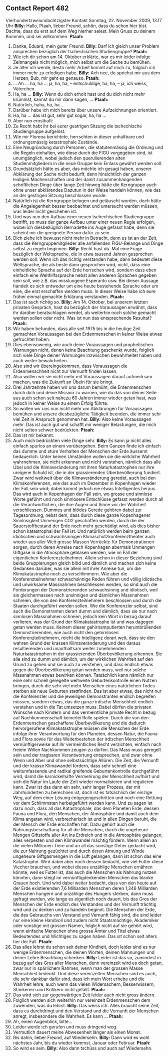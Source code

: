 ## Contact Report 482
Vierhundertzweiundachtzigster Kontakt
Sonntag, 22. November 2009, 13.17 Uhr
**Billy:**
Hallo, Ptaah, lieber Freund, schön, dass du schon hier bist. Dachte, dass du erst auf dem Weg hierher seiest. Mein Gruss zu deinem Kommen, und sei willkommen.
**Ptaah:**
1. Danke, Eduard, mein guter Freund.
**Billy:**
Darf ich gleich unser Problem ansprechen bezüglich der tschechischen Studiengruppe?
**Ptaah:**
2. Wie ich dir schon am 14. Oktober erklärte, war es mir leider infolge Zeitmangels nicht möglich, mich selbst um die Sache zu bemühen.
3. Je älter ich werde, desto mehr Arbeit kommt auf mich zu, folglich ich immer mehr zu erledigen habe.
**Billy:**
Ach nee, du sprichst mir aus dem Herzen, Bub, mir geht es genauso.
**Ptaah:**
4. … Ah … ha, ha … ja, ha, ha, – entschuldige, ha, ha, – ja, ich weiss, Väterchen.
5. Ha, ha …
**Billy:**
Wenn du dich erholt hast und du dich nicht mehr krümmst, kannst du mir dann sagen, …
**Ptaah:**
6. Natürlich, haha, ha, ha …
7. Darüber habe ich mich bereits über unsere Aufzeichnungen orientiert.
8. Ha, ha … das ist gut, sehr gut sogar, ha, ha …
9. Aber nun ernsthaft:
10. Zu Recht habt ihr bei eurer gestrigen Sitzung die tschechische Studiengruppe aufgelöst.
11. Wie mir Florena berichtete, herrschten in dieser unhaltbare und ordnungsmässig katastrophale Zustände.
12. Eine Neugründung durch Personen, die statutenmässig die Ordnung und die Regeln einhalten, wie diese durch die FIGU vorgegeben sind, ist unumgänglich, wobei jedoch den querulierenden alten Studienmitgliedern in die neue Gruppe kein Einlass gewährt werden soll.
13. Grundsätzlich hätte es aber, das möchte ich gesagt haben, unserer Abklärung der Sache nicht bedurft, denn hinsichtlich der ganzen leidigen Machenschaften und der damit zusammenhängenden schriftlichen Dinge über lange Zeit hinweg hätte die Kerngruppe auch ohne unser abklärendes Dazutun in der Weise handeln können, wie das an der gestrigen Sitzung beschlossen wurde.
14. Natürlich ist die Kerngruppe belogen und getäuscht worden, doch hätte die Angelegenheit besser beobachtet und untersucht werden müssen, was leider nicht geschehen ist.
15. Und was nun den Aufbau einer neuen tschechischen Studiengruppe betrifft, so muss der ganze Aufbau unter einer neuen Regie erfolgen, wobei ich diesbezüglich Bernadette ins Auge gefasst habe, denn sie scheint mir die geeignete Person dafür zu sein.
16. Dich ziehe ich bewusst nicht mehr in Betracht, denn es ist an der Zeit, dass die Kerngruppemitglieder alle anfallenden FIGU-Belange und Dinge selbst zu regeln beginnen.
**Billy:**
Recht hast du. Mal eine Frage bezüglich der Weltsprache, die in etwa tausend Jahren gesprochen werden soll. Wenn ich das richtig verstanden habe, dann bedeutet diese Weltsprache, die als beste dann gesprochen wird, nicht, dass eine einheitliche Sprache auf der Erde herrschen wird, sondern dass eben einfach eine Welthilfssprache nebst allen anderen Sprachen gegeben sein soll, wie z.B. das misslungene Esperanto usw. Bei dieser Aussage handelt es sich entweder um eine heute bestehende Sprache oder um eine, die erst erschaffen werden muss. In dieser Weise habe ich eure früher einmal gemachte Erklärung verstanden.
**Ptaah:**
17. Das ist auch richtig so.
**Billy:**
Am 14. Oktober, bei unserem letzten privaten Gespräch, hast du bezüglich der Voraussagen erwähnt, dass ihr darüber beratschlagen werdet, ob weiterhin noch solche gemacht werden sollen oder nicht. Was ist nun das entsprechende Resultat?
**Ptaah:**
18. Wir haben befunden, dass alle seit 1975 bis in die heutige Zeit gemachten Voraussagen bei den Erdenmenschen in keiner Weise etwas gefruchtet haben.
19. Dies ebensowenig, wie auch deine Voraussagen und prophetischen Warnungen nicht, denen keine Beachtung geschenkt wurde, folglich sich viele Dinge deiner Warnungen inzwischen bewahrheitet haben und auch weiter bewahrheiten.
20. Also sind wir übereingekommen, dass Voraussagen die Erdenmenschheit nicht zur Vernunft finden lassen.
21. Also wollen wir sie nicht mehr mit Voraussagen darauf aufmerksam machen, was die Zukunft an Übeln für sie bringt.
22. Drei Jahrzehnte haben wir uns darum bemüht, die Erdenmenschen durch dich und deine Mission zu warnen, wie du das von deiner Seite aus auch schon seit nahezu 60 Jahren immer wieder getan hast, was jedoch in keiner Weise zu einem Erfolg führte.
23. So wollen wir uns nun nicht mehr um Abklärungen für Voraussagen bemühen und unsere diesbezügliche Tätigkeit beenden, die immer sehr viel Zeit in Anspruch genommen hat.
**Billy:**
Also keine Voraussagen mehr. Das ist auch gut und schafft mir weniger Belastungen, die mich nicht selten schwer bedrückten.
**Ptaah:**
24. Das ist mir bekannt.
25. Auch mich bedrückten viele Dinge sehr.
**Billy:**
Es kann ja nicht alles einfach spurlos an einem vorübergehen. Beim Ganzen finde ich einfach das dumme und sture Verhalten der Menschen der Erde äusserst bedauerlich. Unter keinen Umständen wollen sie die wirkliche Wahrheit wahrnehmen, sie nicht erkennen und nicht verstehen, nämlich dass alle Übel und die Klimaveränderung mit ihren Naturkatastrophen nur ihre ureigene Schuld ist, die in der grassierenden Überbevölkerung fundiert. Zwar wird weltweit über die Klimaveränderung geredet, auch bei den Klimakonferenzen, wie das auch im Dezember in Kopenhagen wieder der Fall sein wird; dabei kommt jedoch nie etwas Intelligentes heraus. Das wird auch in Kopenhagen der Fall sein, wo grosse und sinnlose Worte geführt und noch sinnlosere Entschlüsse gefasst werden durch all die Verantwortlichen, die ihre Augen und Sinne vor der Wahrheit verschliessen. Dummes und blödes Gerede gehören dabei zur Tagesordnung, nebst dem, dass durch diese ganze Kopenhagener Sinnlosigkeit Unmengen CO2 geschaffen werden, durch die der Sauerstoffbestand der Erde noch mehr geschädigt wird, als dies bisher schon katastrophal der Fall ist. Und natürlich werden beim ganzen idiotischen und schwachsinnigen Klimaschutzkonferenztheater auch wieder aus aller Welt grosse Massen Verrückte für Demonstrationen sorgen, durch deren Anreise nach Kopenhagen abermals Unmengen Giftgase in die Atmosphäre geblasen werden, wie im Fall der eigentlichen Konferenzteilnehmer. Allein schon in dieser Beziehung sind beide Gruppierungen gleich blöd und dämlich und machen sich keine Gedanken darüber, was sie allein mit ihrer Anreise tun, um die Klimakatastrophe noch zu verschlimmern. Wie aber die Konferenzteilnehmer schwachsinnige Reden führen und völlig idiotische und unwirksame Massnahmen beschliessen werden, so sind auch die Forderungen der Demonstrierenden schwachsinnig und idiotisch, weil sie gleichermassen nach unsinnigen und dämlichen Massnahmen schreien, die von den Konferenzteilnehmern beschlossen und durch die Staaten durchgeführt werden sollen. Wie die Konferenzler selbst, sind auch die Demonstranten derart dumm und dämlich, dass sie nur nach sinnlosen Massnahmen schreien, jedoch kein Wort in bezug darauf verlieren, was der Grund der Klimakatastrophe ist und was dagegen getan werden muss. Keinem dieser gehirnamputierten herumbrüllenden Demonstrierenden, wie auch nicht den gehirnlosen Konferenzteilnehmern, reicht die Intelligenz derart weit, dass sie den wahren Grund der krassen Klimaveränderung und den daraus resultierenden und unaufhaltsam weiter zunehmenden Naturkatastrophen in der grassierenden Überbevölkerung erkennen. Sie alle sind zu dumm und dämlich, um der wirklichen Wahrheit auf den Grund zu gehen und sie auch zu verstehen, und dass endlich etwas gegen die Überbevölkerung getan werden muss, weil nur solche Massnahmen etwas bewirken können. Tatsächlich kann nämlich nur eine sehr schnell geregelte weltweite Geburtenkontrolle einen Nutzen bringen, durch die sehr viel mehr Menschen eines natürlichen Todes sterben als neue Geburten stattfinden. Das ist aber etwas, das nicht nur die Konferenzler und die jeweiligen Demonstranten endlich begreifen müssen, sondern etwas, das die ganze irdische Menschheit endlich verstehen und in die Tat umsetzen muss. Dabei dürfen die privaten Wünsche nach Kindern und das vermeintliche private Recht in bezug auf Nachkommenschaft keinerlei Rolle spielen. Durch die von den Erdenmenschen geschaffene Überbevölkerung und die dadurch hervorgerufene Klimakatastrophe müssen die Menschen der Erde infolge ihrer Verantwortung für den Planeten, dessen Natur, die Fauna und Flora sowie für das Weiterbestehen der irdischen Menschheit vernünftigerweise auf ihr vermeintliches Recht verzichten, einfach nach freiem Willen Nachkommen zeugen zu dürfen. Das Mass muss geregelt sein und der tragbaren Verantwortung entsprechen, und zwar ohne Wenn und Aber und ohne selbstsüchtige Allüren. Die Zeit, die Vernunft und der krasse Klimawandel fordern, dass sehr schnell eine weltumfassende und radikal greifende Geburtenkontrolle durchgeführt wird, damit die karnickelhafte Vermehrung der Menschheit aufhört und sich die Natur im Laufe der Zeit wieder normalisieren und regulieren kann. Zwar ist das dann ein sehr, sehr langer Prozess, der mit Jahrhunderten zu berechnen ist, doch ist es tatsächlich der einzige Weg, auf dem einer Lösung entgegengeschritten und noch eine Rettung vor dem Schlimmsten herbeigeführt werden kann. Und zu sagen ist dazu noch, dass all das Katastrophale, das dem Planeten Erde, dessen Fauna und Flora, den Menschen, der Atmosphäre und damit auch dem Klima angetan wird, verbrecherisch ist und in allen Dingen beruht, die der Mensch der Erde erschaffen hat. Dazu gehört auch die Nahrungsbeschaffung für all die Menschen, durch die ungeheure Mengen Giftstoffe aller Art ins Erdreich und in die Atmosphäre gelangen, alles verpesten und den Klimawandel mächtig fördern. Wenn allein an die vielen Millionen Tiere und an all das sonstige Getier gedacht wird, die zur Nahrung gezüchtet und durch deren Atmung und Winde ungeheure Giftgasmengen in die Luft gelangen, dann ist schon das eine Katastrophe. Wird dabei aber noch dessen bedacht, wie viel Futter diese Viecher brauchen, und wobei dieses unzählige Menschen ernähren könnte, weil es Futter ist, das auch die Menschen als Nahrung nutzen könnten, dann steigt im vernünftigdenkenden Menschen das blanke Grauen hoch. Und wird dabei weiter bedacht, dass von den heute auf der Erde existierenden 7,6 Milliarden Menschen deren 1,346 Milliarden Menschen hungern und unzählige des Hungers sterben, dann muss gefragt werden, wie lange es eigentlich noch dauert, bis das Gros der Menschen der Erde endlich des Verstandes und der Vernunft trächtig wird und zu denken und zu handeln beginnt. Die Menschen der Erde, die des Gebrauchs von Verstand und Vernunft fähig sind, die sind leider nur eine kleine Handvoll und zudem nicht Staatsmächtige, Akademiker oder sonstige mit grossen Namen, folglich nicht auf sie gehört wird, wenn einfache Menschen ohne grosse Ämter und Titel etwas Bedeutendes und Wichtiges zu sagen haben. Das ist schon seit alters her der Fall.
**Ptaah:**
26. Das alles lehrst du schon seit deiner Kindheit, doch leider sind es nur wenige Erdenmenschen, die deinen Worten, deinen Mahnungen und deiner Lehre Beachtung schenken.
**Billy:**
Leider ist das so, zumindest in bezug auf das Gros aller Menschen, denn vereinzelt wird es doch getan, zwar nur in spärlichem Rahmen, wenn man der grossen Masse Menschheit bedenkt. Und diese vereinzelten Menschen sind es auch, die sehr dankbar dafür sind, dass ich mein Wort erhebe und die Wahrheit lehre, auch wenn das vielen Widersachern, Besserwissern, Stänkerern und Kritikern nicht gefällt.
**Ptaah:**
27. Das wird sich zur gegenwärtigen Zeit leider auch nicht gross ändern.
28. Folglich werden sich weiterhin nur vereinzelt Erdenmenschen dem zuwenden, was du lehrst.
**Billy:**
Das weiss ich. Alles braucht seine Zeit, dass es durchdringt und den Verstand und die Vernunft der Menschen anregt, insbesondere die Wahrheit. Es kann …
**Ptaah:**
29. Ah, einen Augenblick, bitte…
30. Leider werde ich gerufen und muss dringend weg.
31. Vermutlich dauert meine Abwesenheit länger als einen Monat.
32. Bis dahin, lieber Freund, auf Wiedersehn.
**Billy:**
Dann wird es wohl nächstes Jahr, bis du wieder kommst, Januar oder Februar.
**Ptaah:**
33. So wird es sein.
**Billy:**
Also dann tschüss und auch auf Wiedersehn.